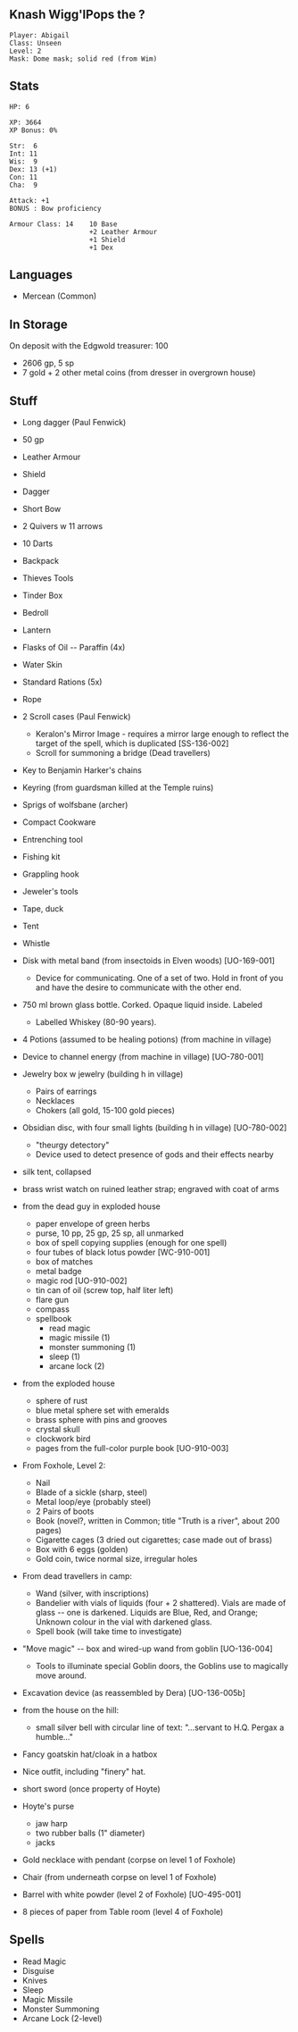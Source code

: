 
## Knash Wigg'lPops the ?

    Player: Abigail
    Class: Unseen
    Level: 2
    Mask: Dome mask; solid red (from Wim)

## Stats

    HP: 6

    XP: 3664
    XP Bonus: 0%

    Str:  6
    Int: 11
    Wis:  9
    Dex: 13 (+1)
    Con: 11
    Cha:  9

    Attack: +1
    BONUS : Bow proficiency

    Armour Class: 14    10 Base
                        +2 Leather Armour
                        +1 Shield
                        +1 Dex

## Languages

- Mercean (Common)

## In Storage

On deposit with the Edgwold treasurer: 100

* 2606 gp, 5 sp
* 7 gold + 2 other metal coins (from dresser in overgrown house)

## Stuff

* Long dagger (Paul Fenwick)
* 50 gp
* Leather Armour
* Shield
* Dagger
* Short Bow
* 2 Quivers w 11 arrows
* 10 Darts
* Backpack
* Thieves Tools
* Tinder Box
* Bedroll
* Lantern
* Flasks of Oil -- Paraffin (4x)
* Water Skin
* Standard Rations (5x)
* Rope
* 2 Scroll cases (Paul Fenwick)
  * Keralon's Mirror Image - requires a mirror large enough to reflect the
    target of the spell, which is duplicated [SS-136-002]
  * Scroll for summoning a bridge (Dead travellers)
* Key to Benjamin Harker's chains
* Keyring (from guardsman killed at the Temple ruins)
* Sprigs of wolfsbane (archer)
* Compact Cookware
* Entrenching tool
* Fishing kit
* Grappling hook
* Jeweler's tools
* Tape, duck
* Tent
* Whistle
* Disk with metal band (from insectoids in Elven woods) [UO-169-001]
   - Device for communicating. One of a set of two. Hold in front of
     you and have the desire to communicate with the other end.
* 750 ml brown glass bottle. Corked. Opaque liquid inside. Labeled
   - Labelled Whiskey (80-90 years).
* 4 Potions (assumed to be healing potions) (from machine in village)
* Device to channel energy (from machine in village) [UO-780-001]
* Jewelry box w jewelry (building h in village)
   + Pairs of earrings
   + Necklaces
   + Chokers    (all gold, 15-100 gold pieces)
* Obsidian disc, with four small lights (building h in village) [UO-780-002]
  - "theurgy detectory"
   - Device used to detect presence of gods and their effects nearby
* silk tent, collapsed
* brass wrist watch  on ruined leather strap; engraved with coat of arms
* from the dead guy in exploded house
  * paper envelope of green herbs
  * purse, 10 pp, 25 gp, 25 sp, all unmarked
  * box of spell copying supplies (enough for one spell)
  * four tubes of black lotus powder [WC-910-001]
  * box of matches
  * metal badge
  * magic rod [UO-910-002]
  * tin can of oil (screw top, half liter left)
  * flare gun
  * compass
  * spellbook
    * read magic
    * magic missile (1)
    * monster summoning (1)
    * sleep (1)
    * arcane lock (2)
* from the exploded house
  * sphere of rust
  * blue metal sphere set with emeralds
  * brass sphere with pins and grooves
  * crystal skull
  * clockwork bird
  * pages from the full-color purple book [UO-910-003]
* From Foxhole, Level 2:
  * Nail
  * Blade of a sickle (sharp, steel)
  * Metal loop/eye (probably steel)
  * 2 Pairs of boots
  * Book (novel?, written in Common; title "Truth is a river", about 200 pages)
  * Cigarette cages (3 dried out cigarettes; case made out of brass)
  * Box with 6 eggs (golden)
  * Gold coin, twice normal size, irregular holes
* From dead travellers in camp:
  * Wand (silver, with inscriptions)
  * Bandelier with vials of liquids (four + 2 shattered). Vials are made
       of glass -- one is darkened.
       Liquids are Blue, Red, and Orange; Unknown colour in the 
       vial with darkened glass.
  * Spell book (will take time to investigate)

* "Move magic" -- box and wired-up wand from goblin [UO-136-004]
    - Tools to illuminate special Goblin doors, the Goblins use to
      magically move around.
* Excavation device (as reassembled by Dera) [UO-136-005b]

* from the house on the hill:
  * small silver bell with circular line of text:
    "...servant to H.Q. Pergax a humble..."

* Fancy goatskin hat/cloak in a hatbox
* Nice outfit, including "finery" hat.
* short sword (once property of Hoyte)
* Hoyte's purse
  * jaw harp
  * two rubber balls (1" diameter)
  * jacks
* Gold necklace with pendant (corpse on level 1 of Foxhole)
* Chair (from underneath corpse on level 1 of Foxhole)
* Barrel with white powder (level 2 of Foxhole) [UO-495-001]
* 8 pieces of paper from Table room (level 4 of Foxhole)

## Spells

* Read Magic
* Disguise
* Knives
* Sleep
* Magic Missile
* Monster Summoning
* Arcane Lock (2-level)
